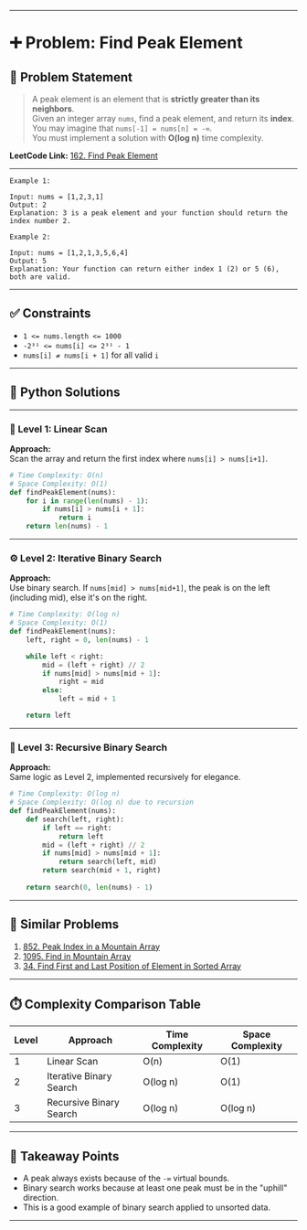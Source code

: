 
---

# ➕ Problem: Find Peak Element

## 📘 Problem Statement

> A peak element is an element that is **strictly greater than its neighbors**.  
> Given an integer array `nums`, find a peak element, and return its **index**.  
> You may imagine that `nums[-1] = nums[n] = -∞`.  
> You must implement a solution with **O(log n)** time complexity.

**LeetCode Link:** [162. Find Peak Element](https://leetcode.com/problems/find-peak-element/)

---

```
Example 1:

Input: nums = [1,2,3,1]
Output: 2
Explanation: 3 is a peak element and your function should return the index number 2.

Example 2:

Input: nums = [1,2,1,3,5,6,4]
Output: 5
Explanation: Your function can return either index 1 (2) or 5 (6), both are valid.
```

---

## ✅ Constraints

- `1 <= nums.length <= 1000`
- `-2³¹ <= nums[i] <= 2³¹ - 1`
- `nums[i] ≠ nums[i + 1]` for all valid `i`

---

## 🧠 Python Solutions

---

### 🧪 Level 1: Linear Scan

**Approach:**  
Scan the array and return the first index where `nums[i] > nums[i+1]`.

```python
# Time Complexity: O(n)
# Space Complexity: O(1)
def findPeakElement(nums):
    for i in range(len(nums) - 1):
        if nums[i] > nums[i + 1]:
            return i
    return len(nums) - 1
```

---

### ⚙️ Level 2: Iterative Binary Search

**Approach:**  
Use binary search. If `nums[mid] > nums[mid+1]`, the peak is on the left (including mid), else it's on the right.

```python
# Time Complexity: O(log n)
# Space Complexity: O(1)
def findPeakElement(nums):
    left, right = 0, len(nums) - 1

    while left < right:
        mid = (left + right) // 2
        if nums[mid] > nums[mid + 1]:
            right = mid
        else:
            left = mid + 1

    return left
```

---

### 🚀 Level 3: Recursive Binary Search

**Approach:**  
Same logic as Level 2, implemented recursively for elegance.

```python
# Time Complexity: O(log n)
# Space Complexity: O(log n) due to recursion
def findPeakElement(nums):
    def search(left, right):
        if left == right:
            return left
        mid = (left + right) // 2
        if nums[mid] > nums[mid + 1]:
            return search(left, mid)
        return search(mid + 1, right)
    
    return search(0, len(nums) - 1)
```

---

## 🔗 Similar Problems

1. [852. Peak Index in a Mountain Array](https://leetcode.com/problems/peak-index-in-a-mountain-array/)
2. [1095. Find in Mountain Array](https://leetcode.com/problems/find-in-mountain-array/)
3. [34. Find First and Last Position of Element in Sorted Array](https://leetcode.com/problems/find-first-and-last-position-of-element-in-sorted-array/)

---

## ⏱️ Complexity Comparison Table

| Level | Approach                        | Time Complexity | Space Complexity |
|-------|----------------------------------|-----------------|------------------|
| 1     | Linear Scan                     | O(n)            | O(1)             |
| 2     | Iterative Binary Search         | O(log n)        | O(1)             |
| 3     | Recursive Binary Search         | O(log n)        | O(log n)         |

---

## 📌 Takeaway Points

- A peak always exists because of the `-∞` virtual bounds.
- Binary search works because at least one peak must be in the "uphill" direction.
- This is a good example of binary search applied to unsorted data.

---
